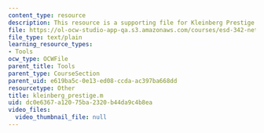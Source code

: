 ```yaml
---
content_type: resource
description: This resource is a supporting file for Kleinberg Prestige Routine.
file: https://ol-ocw-studio-app-qa.s3.amazonaws.com/courses/esd-342-network-representations-of-complex-engineering-systems-spring-2010/dc0e6367a12075ba2320b44da9c4b8ea_kleinberg_prestige.m
file_type: text/plain
learning_resource_types:
- Tools
ocw_type: OCWFile
parent_title: Tools
parent_type: CourseSection
parent_uid: e619ba5c-0e13-ed08-ccda-ac397ba668dd
resourcetype: Other
title: kleinberg_prestige.m
uid: dc0e6367-a120-75ba-2320-b44da9c4b8ea
video_files:
  video_thumbnail_file: null
---
```

